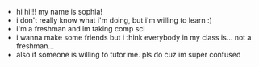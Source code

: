 - hi hi!!! my name is sophia!
- i don't really know what i'm doing, but i'm willing to learn :)
- i'm a freshman and im taking comp sci
- i wanna make some friends but i think everybody in my class is... not a freshman...
- also if someone is willing to tutor me. pls do cuz im super confused

<!---
55ophia/55ophia is a ✨ special ✨ repository because its `README.md` (this file) appears on your GitHub profile.
You can click the Preview link to take a look at your changes.
--->
